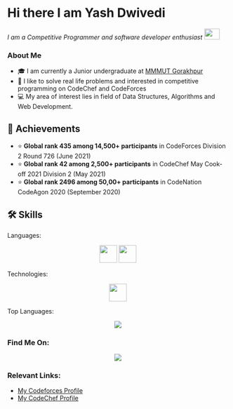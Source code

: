# Hi there I am Yash Dwivedi
<p>
 <i>
    I am a Competitive Programmer and software developer enthusiast <img src="https://raw.githubusercontent.com/TheDudeThatCode/TheDudeThatCode/master/Assets/Developer.gif" width=35 height=25>
 </i>
</p>

### About Me
- 🎓 I am currently a Junior undergraduate at <a href="http://www.mmmut.ac.in/"> MMMUT Gorakhpur </a>
- 👨‍ I like to solve real life problems and interested in competitive programming on CodeChef and CodeForces
- 💻 My area of interest lies in field of Data Structures, Algorithms and Web Development.

## 🏅 Achievements
- ⭐ **Global rank 435 among 14,500+ participants** in CodeForces Division 2 Round 726  (June 2021)
- ⭐ **Global rank 42 among 2,500+ participants** in CodeChef May Cook-off 2021 Division 2  (May 2021)
- ⭐ **Global rank 2496 among 50,00+ participants** in CodeNation CodeAgon 2020  (September 2020)

## 🛠️ Skills


Languages:

<div align="center">

<code><img height="40" src="https://img.shields.io/badge/c++-%2300599C.svg?&style=for-the-badge&logo=c%2B%2B&logoColor=white" /></code>
<code><img height="40" src="https://img.shields.io/badge/javascript-%2320232a.svg?&style=for-the-badge&logo=javascript&logoColor=%23F7DF1E" /></code>
 
</div>

Technologies:

<div align="center">

<code><img height="40" src="https://img.shields.io/badge/node.js-%234ea94b.svg?&style=for-the-badge&logo=node.js&logoColor=white" /></code>
</div>
 Top Languages: 
<p align="center">
  <a href="https://github.com/karthikeysaxena2507">
    <img src="https://github-readme-stats.vercel.app/api/top-langs/?username=yashdwivedi11&hide=html,css,Shell,Mustache,C,Dockerfile&theme=radical&layout=compact" align="center" />
  </a>
</p>

### Find Me On:
<p align="center">
 <a href="https://www.linkedin.com/in/yashdwivedi11/">
   <img src="https://img.icons8.com/fluent/48/000000/linkedin.png" align="center" />
 </a>
 
</p>
 


### Relevant Links:

* [My Codeforces Profile](https://codeforces.com/profile/yashdwivedi)
* [My CodeChef Profile](https://www.codechef.com/users/yashdwivedi)
 
